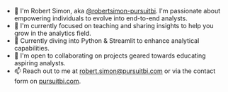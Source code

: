 - 👋 I'm Robert Simon, aka [@robertsimon-pursuitbi](https://github.com/robertsimon-pursuitbi). I'm passionate about empowering individuals to evolve into end-to-end analysts.
- 👀 I'm currently focused on teaching and sharing insights to help you grow in the analytics field.
- 🌱 Currently diving into Python & Streamlit to enhance analytical capabilities.
- 💞️ I'm open to collaborating on projects geared towards educating aspiring analysts.
- 📫 Reach out to me at [robert.simon@pursuitbi.com](mailto:robert.simon@pursuitbi.com) or via the contact form on [pursuitbi.com](https://pursuitbi.com/).

<!---
robertsimon-pursuitbi/robertsimon-pursuitbi is a ✨ special ✨ repository because its `README.md` (this file) appears on your GitHub profile.
You can click the Preview link to take a look at your changes.
--->
